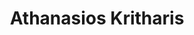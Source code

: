---
layout: member
weight: 100 
title: Athanasios Kritharis
description: undergraduate
img: /img/members/vgyadav.jpg
program: BASc
status: Current
year_end: 
year_start: 2017
email: siang [at] alumni.ubc.ca
biography: > 
  Thanos recently graduated from UBC with distinction in chemical engineering (minor in computer science).
project: >
  Summer 2017 NSERC USRA project on machine learning and process control.
linkedin: https://www.linkedin.com/in/c-siang-lim-98535048
homepage: http://www.siang.ca 
---